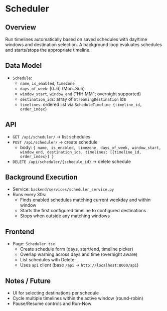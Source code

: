 # Scheduler

## Overview
Run timelines automatically based on saved schedules with day/time windows and destination selection. A background loop evaluates schedules and starts/stops the appropriate timeline.

## Data Model
- `Schedule`:
  - `name`, `is_enabled`, `timezone`
  - `days_of_week`: [0..6] (Mon..Sun)
  - `window_start`, `window_end` ("HH:MM"; overnight supported)
  - `destination_ids`: array of `StreamingDestination` ids
  - `timelines`: ordered list via `ScheduleTimeline {timeline_id, order_index}`

## API
- `GET /api/scheduler/` → list schedules
- `POST /api/scheduler/` → create schedule
  - body: `{ name, is_enabled, timezone, days_of_week, window_start, window_end, destination_ids, timelines: [{timeline_id, order_index}] }`
- `DELETE /api/scheduler/{schedule_id}` → delete schedule

## Background Execution
- Service: `backend/services/scheduler_service.py`
- Runs every 30s:
  - Finds enabled schedules matching current weekday and within window
  - Starts the first configured timeline to configured destinations
  - Stops when outside any matching windows

## Frontend
- Page: `Scheduler.tsx`
  - Create schedule form (days, start/end, timeline picker)
  - Overlap warning across days and time (overnight aware)
  - List schedules with Delete
  - Uses `api` client (base `/api` → `http://localhost:8000/api`)

## Notes / Future
- UI for selecting destinations per schedule
- Cycle multiple timelines within the active window (round-robin)
- Pause/Resume controls and Run-Now









